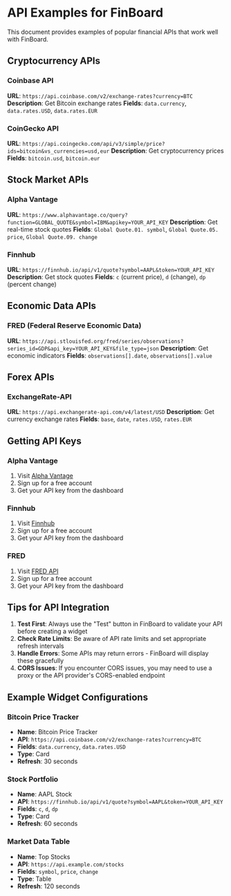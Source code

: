 # API Examples for FinBoard

This document provides examples of popular financial APIs that work well with FinBoard.

## Cryptocurrency APIs

### Coinbase API
**URL**: `https://api.coinbase.com/v2/exchange-rates?currency=BTC`
**Description**: Get Bitcoin exchange rates
**Fields**: `data.currency`, `data.rates.USD`, `data.rates.EUR`

### CoinGecko API
**URL**: `https://api.coingecko.com/api/v3/simple/price?ids=bitcoin&vs_currencies=usd,eur`
**Description**: Get cryptocurrency prices
**Fields**: `bitcoin.usd`, `bitcoin.eur`

## Stock Market APIs

### Alpha Vantage
**URL**: `https://www.alphavantage.co/query?function=GLOBAL_QUOTE&symbol=IBM&apikey=YOUR_API_KEY`
**Description**: Get real-time stock quotes
**Fields**: `Global Quote.01. symbol`, `Global Quote.05. price`, `Global Quote.09. change`

### Finnhub
**URL**: `https://finnhub.io/api/v1/quote?symbol=AAPL&token=YOUR_API_KEY`
**Description**: Get stock quotes
**Fields**: `c` (current price), `d` (change), `dp` (percent change)

## Economic Data APIs

### FRED (Federal Reserve Economic Data)
**URL**: `https://api.stlouisfed.org/fred/series/observations?series_id=GDP&api_key=YOUR_API_KEY&file_type=json`
**Description**: Get economic indicators
**Fields**: `observations[].date`, `observations[].value`

## Forex APIs

### ExchangeRate-API
**URL**: `https://api.exchangerate-api.com/v4/latest/USD`
**Description**: Get currency exchange rates
**Fields**: `base`, `date`, `rates.USD`, `rates.EUR`

## Getting API Keys

### Alpha Vantage
1. Visit [Alpha Vantage](https://www.alphavantage.co/support/#api-key)
2. Sign up for a free account
3. Get your API key from the dashboard

### Finnhub
1. Visit [Finnhub](https://finnhub.io/)
2. Sign up for a free account
3. Get your API key from the dashboard

### FRED
1. Visit [FRED API](https://fred.stlouisfed.org/docs/api/api_key.html)
2. Sign up for a free account
3. Get your API key from the dashboard

## Tips for API Integration

1. **Test First**: Always use the "Test" button in FinBoard to validate your API before creating a widget
2. **Check Rate Limits**: Be aware of API rate limits and set appropriate refresh intervals
3. **Handle Errors**: Some APIs may return errors - FinBoard will display these gracefully
4. **CORS Issues**: If you encounter CORS issues, you may need to use a proxy or the API provider's CORS-enabled endpoint

## Example Widget Configurations

### Bitcoin Price Tracker
- **Name**: Bitcoin Price Tracker
- **API**: `https://api.coinbase.com/v2/exchange-rates?currency=BTC`
- **Fields**: `data.currency`, `data.rates.USD`
- **Type**: Card
- **Refresh**: 30 seconds

### Stock Portfolio
- **Name**: AAPL Stock
- **API**: `https://finnhub.io/api/v1/quote?symbol=AAPL&token=YOUR_API_KEY`
- **Fields**: `c`, `d`, `dp`
- **Type**: Card
- **Refresh**: 60 seconds

### Market Data Table
- **Name**: Top Stocks
- **API**: `https://api.example.com/stocks`
- **Fields**: `symbol`, `price`, `change`
- **Type**: Table
- **Refresh**: 120 seconds
